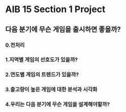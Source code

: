 # AIB 15 Section 1 Project

## 다음 분기에 무슨 게임을 출시하면 좋을까?

### 0.전처리

### 1.지역별 게임의 선호도가 있을까?

### 2.연도별 게임의 트렌드가 있을까?

### 3.출고량이 높은 게임에 대한 분석과 시각화

### 4.우리는 다음 분기에 무슨 게임을 설계해야할까?
